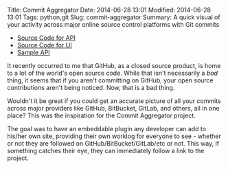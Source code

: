 Title: Commit Aggregator
Date: 2014-06-28 13:01
Modified: 2014-06-28 13:01
Tags: python,git
Slug: commit-aggregator
Summary: A quick visual of your activity across major online source control platforms with Git commits

* [Source Code for API](https://gitlab.com/mitch-b/commit-aggregator-python)
* [Source Code for UI](https://gitlab.com/mitch-b/commit-aggregator-ui)
* [Sample API](http://mitch.pythonanywhere.com/commits)

It recently occurred to me that GitHub, as a closed source product, is home to a lot of the world's open source code. While that isn't necessarily a *bad* thing, it seems that if you aren't committing on GitHub, your open source contributions aren't being noticed. Now, that is a bad thing.

Wouldn't it be great if you could get an accurate picture of all your commits across major providers like GitHub, BitBucket, GitLab, and others, all in one place? This was the inspiration for the Commit Aggregator project.

The goal was to have an embeddable plugin any developer can add to his/her own site, providing their own worklog for everyone to see - whether or not they are followed on GitHub/BitBucket/GitLab/etc or not. This way, if something catches their eye, they can immediately follow a link to the project.

